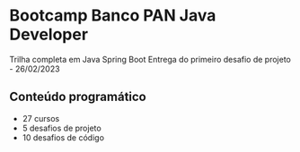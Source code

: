 # Bootcamp Banco PAN Java Developer
Trilha completa em Java Spring Boot
Entrega do primeiro desafio de projeto - 26/02/2023

## Conteúdo programático
- 27 cursos
- 5 desafios de projeto
- 10 desafios de código
